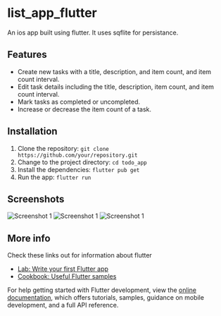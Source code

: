 # list_app_flutter

An ios app built using flutter. It uses sqflite for persistance. 


## Features
- Create new tasks with a title, description, and item count, and item count interval.
- Edit task details including the title, description, item count, and item count interval.
- Mark tasks as completed or uncompleted.
- Increase or decrease the item count of a task.

## Installation

1. Clone the repository: `git clone https://github.com/your/repository.git`
2. Change to the project directory: `cd todo_app`
3. Install the dependencies: `flutter pub get`
4. Run the app: `flutter run`

## Screenshots 

![Screenshot 1](screenshots/screenshot1.png)
![Screenshot 1](screenshots/screenshot1.png)
![Screenshot 1](screenshots/screenshot1.png)

## More info

Check these links out for information about flutter

- [Lab: Write your first Flutter app](https://docs.flutter.dev/get-started/codelab)
- [Cookbook: Useful Flutter samples](https://docs.flutter.dev/cookbook)

For help getting started with Flutter development, view the
[online documentation](https://docs.flutter.dev/), which offers tutorials,
samples, guidance on mobile development, and a full API reference.
 